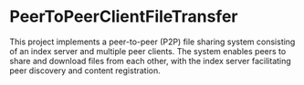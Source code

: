 # PeerToPeerClientFileTransfer
This project implements a peer-to-peer (P2P) file sharing system consisting of an index server and multiple peer clients. The system enables peers to share and download files from each other, with the index server facilitating peer discovery and content registration.
